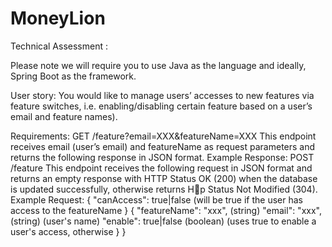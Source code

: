 # MoneyLion
Technical Assessment :


Please note we will require you to use Java as the language and ideally, Spring Boot as the framework.


User story:
You would like to manage users’ accesses to new features via feature switches,
i.e. enabling/disabling certain feature based on a user’s email and feature names).

Requirements:
GET /feature?email=XXX&featureName=XXX
This endpoint receives email (user’s email) and featureName as request parameters and
returns the following response in JSON format.
Example Response:
POST /feature
This endpoint receives the following request in JSON format and returns an empty
response with HTTP Status OK (200) when the database is updated successfully, otherwise
returns H􀂂p Status Not Modified (304).
Example Request:
{
"canAccess": true|false (will be true if the user has access to the featureName
}
{
"featureName": "xxx", (string)
"email": "xxx", (string) (user's name)
"enable": true|false (boolean) (uses true to enable a user's access, otherwise
}
}
